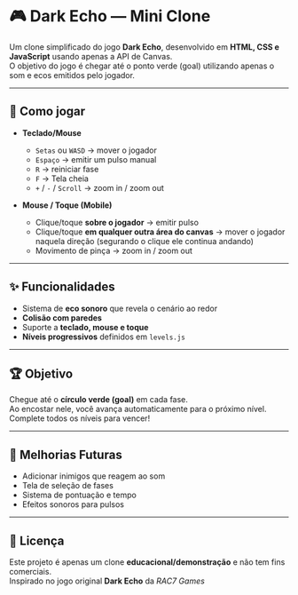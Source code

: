 # 🎮 Dark Echo — Mini Clone

Um clone simplificado do jogo **Dark Echo**, desenvolvido em **HTML, CSS e JavaScript** usando apenas a API de Canvas.  
O objetivo do jogo é chegar até o ponto verde (goal) utilizando apenas o som e ecos emitidos pelo jogador.

---

## 🚀 Como jogar

- **Teclado/Mouse**
  - `Setas` ou `WASD` → mover o jogador  
  - `Espaço` → emitir um pulso manual  
  - `R` → reiniciar fase  
  - `F` → Tela cheia  
  - `+` / `-` / `Scroll` → zoom in / zoom out  

- **Mouse / Toque (Mobile)**
  - Clique/toque **sobre o jogador** → emitir pulso  
  - Clique/toque **em qualquer outra área do canvas** → mover o jogador naquela direção (segurando o clique ele continua andando)  
  - Movimento de pinça → zoom in / zoom out

---

## ✨ Funcionalidades

- Sistema de **eco sonoro** que revela o cenário ao redor  
- **Colisão com paredes**  
- Suporte a **teclado, mouse e toque**  
- **Níveis progressivos** definidos em `levels.js`  


---

## 🏆 Objetivo

Chegue até o **círculo verde (goal)** em cada fase.  
Ao encostar nele, você avança automaticamente para o próximo nível.  
Complete todos os níveis para vencer!

---

## 🔮 Melhorias Futuras

- Adicionar inimigos que reagem ao som  
- Tela de seleção de fases  
- Sistema de pontuação e tempo  
- Efeitos sonoros para pulsos  

---

## 📜 Licença

Este projeto é apenas um clone **educacional/demonstração** e não tem fins comerciais.  
Inspirado no jogo original **Dark Echo** da *RAC7 Games*